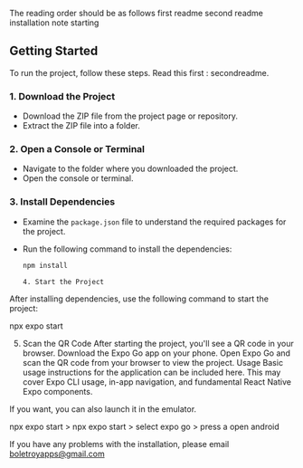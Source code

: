 The reading order should be as follows
first readme
second readme
installation
note
starting

## Getting Started

To run the project, follow these steps.
Read this first : secondreadme.


### 1. Download the Project

- Download the ZIP file from the project page or repository.
- Extract the ZIP file into a folder.

### 2. Open a Console or Terminal

- Navigate to the folder where you downloaded the project.
- Open the console or terminal.

### 3. Install Dependencies

- Examine the `package.json` file to understand the required packages for the project.
- Run the following command to install the dependencies:

  ```bash
  npm install

  4. Start the Project
After installing dependencies, use the following command to start the project:


 npx expo start

5. Scan the QR Code
After starting the project, you'll see a QR code in your browser.
Download the Expo Go app on your phone.
Open Expo Go and scan the QR code from your browser to view the project.
Usage
Basic usage instructions for the application can be included here. This may cover Expo CLI usage, in-app navigation, and fundamental React Native Expo components.

If you want, you can also launch it in the emulator.

 npx expo start > npx expo start  > select expo go > press a open android


If you have any problems with the installation, please email boletroyapps@gmail.com

